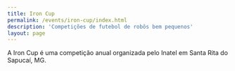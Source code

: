 ```yaml
---
title: Iron Cup
permalink: /events/iron-cup/index.html
description: 'Competições de futebol de robôs bem pequenos'
layout: page
---
```


A Iron Cup é uma competição anual organizada pelo Inatel em Santa Rita do Sapucaí, MG.
